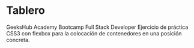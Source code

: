 # Tablero

GeeksHub Academy Bootcamp
Full Stack Developer
Ejercicio de práctica CSS3 con flexbox para la colocación de contenedores en una posición concreta.
